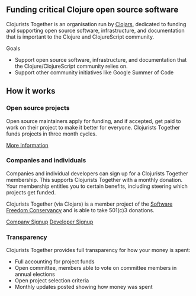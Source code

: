 ## Funding critical Clojure open source software

Clojurists Together is an organisation run by [Clojars](https://clojars.org), dedicated to funding and supporting open source software, infrastructure, and documentation that is important to the Clojure and ClojureScript community.

Goals

* Support open source software, infrastructure, and documentation that the Clojure/ClojureScript community relies on.
* Support other community initiatives like Google Summer of Code

## How it works

### Open source projects

Open source maintainers apply for funding, and if accepted, get paid to work on their project to make it better for everyone. Clojurists Together funds projects in three month cycles.

[More Information](/open-source/)

### Companies and individuals

Companies and individual developers can sign up for a Clojurists Together membership. This supports Clojurists Together with a monthly donation. Your membership entitles you to certain benefits, including steering which projects get funded.

<aside>Clojurists Together (via Clojars) is a member project of the <a href="https://sfconservancy.org">Software Freedom Conservancy</a> and is able to take 501(c)3 donations.</aside>

<p class="homepage-cta">
<a class="become-a-member" href="/companies">Company Signup</a>
<a class="become-a-member" href="/developers">Developer Signup</a>
</p>

### Transparency

Clojurists Together provides full transparency for how your money is spent:

* Full accounting for project funds
* Open committee, members able to vote on committee members in annual elections
* Open project selection criteria
* Monthly updates posted showing how money was spent
